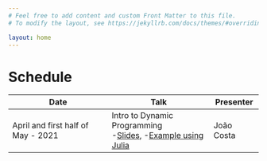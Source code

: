 ```yaml
---
# Feel free to add content and custom Front Matter to this file.
# To modify the layout, see https://jekyllrb.com/docs/themes/#overriding-theme-defaults

layout: home
---
```


# Schedule

| Date                               | Talk                                                                                                                                  | Presenter  |
|------------------------------------|---------------------------------------------------------------------------------------------------------------------------------------|------------|
| April and first half of May - 2021 | Intro to Dynamic Programming <br/>-[Slides](/static/Dynamic-Programming-Slides.pdf), -[Example using Julia](/static/muffins_teste.jl) | João Costa |
